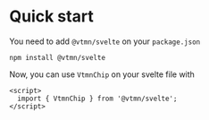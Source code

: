 # Quick start

You need to add `@vtmn/svelte` on your `package.json`

```
npm install @vtmn/svelte
```

Now, you can use `VtmnChip` on your svelte file with

```svelte
<script>
  import { VtmnChip } from '@vtmn/svelte';
</script>
```
